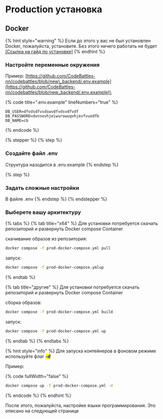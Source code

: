 # Production установка

## Docker

{% hint style="warning" %}
Если до этого у вас не был установлен Docker, пожалуйста, установите. Без этого ничего работать не будет [\[Ссылка на гайд по установке\]](https://docs.docker.com/engine/install/)
{% endhint %}

### Настройте переменные окружения

Пример: [https://github.com/CodeBattles-nn/codebattles/blob/new\_backend/.env.example](https://github.com/CodeBattles-nn/codebattles/blob/new_backend/.env.example)\


{% code title=".env.example" lineNumbers="true" %}
```properties
DB_USER=dfvdsdfvsdswvdfvdsvdfvdf
DB_PASSWORD=dvnsevhjeiwurowuqvhjevfvuodfb
DB_NAME=cb

```
{% endcode %}

{% stepper %}
{% step %}
### Создайте файл .env

Структура назодится в .env.example
{% endstep %}

{% step %}
### Задать сложные настройки

В файле .env
{% endstep %}
{% endstepper %}

### Выберете вашу архитектуру

{% tabs %}
{% tab title="x64" %}
Для установки потребуется скачать репозиторий и развернуть Docker compose Container

скачивание образов из репозитория:

```bash
docker compose -f prod-docker-compose.yml pull
```

запуск:

```sh
docker compose -f prod-docker-compose.ymlup
```


{% endtab %}

{% tab title="другие" %}
Для установки потребуется скачать репозиторий и развернуть Docker compose Container

сборка образов:

```bash
docker compose -f prod-docker-compose.yml build
```

запуск:

```sh
docker compose -f prod-docker-compose.yml up
```
{% endtab %}
{% endtabs %}

{% hint style="info" %}
Для запуска контейнеров в фоновом режиме используйте флаг _<mark style="color:blue;">**-d**</mark>_

Пример:

{% code fullWidth="false" %}
```bash
docker compose up -f prod-docker-compose.yml -d
```
{% endcode %}
{% endhint %}

После этого, пожалуйста, настройке языки программирования. Это описано на следующей странице
